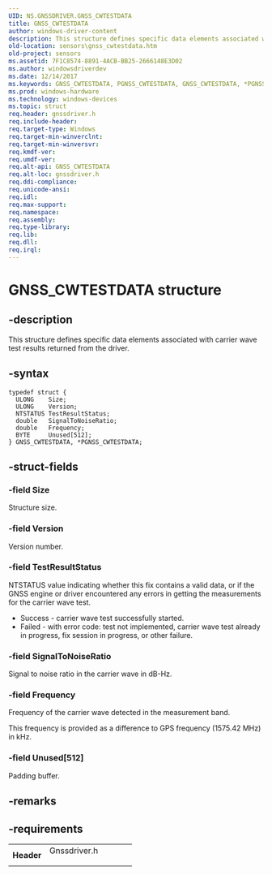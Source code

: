 ```yaml
---
UID: NS.GNSSDRIVER.GNSS_CWTESTDATA
title: GNSS_CWTESTDATA
author: windows-driver-content
description: This structure defines specific data elements associated with carrier wave test results returned from the driver.
old-location: sensors\gnss_cwtestdata.htm
old-project: sensors
ms.assetid: 7F1C8574-8891-4ACB-BB25-2666148E3D02
ms.author: windowsdriverdev
ms.date: 12/14/2017
ms.keywords: GNSS_CWTESTDATA, PGNSS_CWTESTDATA, GNSS_CWTESTDATA, *PGNSS_CWTESTDATA
ms.prod: windows-hardware
ms.technology: windows-devices
ms.topic: struct
req.header: gnssdriver.h
req.include-header: 
req.target-type: Windows
req.target-min-winverclnt: 
req.target-min-winversvr: 
req.kmdf-ver: 
req.umdf-ver: 
req.alt-api: GNSS_CWTESTDATA
req.alt-loc: gnssdriver.h
req.ddi-compliance: 
req.unicode-ansi: 
req.idl: 
req.max-support: 
req.namespace: 
req.assembly: 
req.type-library: 
req.lib: 
req.dll: 
req.irql: 
---
```


# GNSS_CWTESTDATA structure



## -description
This structure defines specific data elements associated with  carrier wave test results returned from the driver.



## -syntax

````
typedef struct {
  ULONG    Size;
  ULONG    Version;
  NTSTATUS TestResultStatus;
  double   SignalToNoiseRatio;
  double   Frequency;
  BYTE     Unused[512];
} GNSS_CWTESTDATA, *PGNSS_CWTESTDATA;
````


## -struct-fields

### -field Size

Structure size.


### -field Version

Version number.


### -field TestResultStatus

NTSTATUS value indicating whether this fix contains a valid data, or if the GNSS engine or driver encountered any errors in getting the measurements for the carrier wave test.

<ul>
<li>
Success - carrier wave test successfully started.

</li>
<li>
Failed - with error code: test not implemented, carrier wave test already in progress, fix session in progress, or other failure.

</li>
</ul>

### -field SignalToNoiseRatio

Signal to noise ratio in the carrier wave in dB-Hz.


### -field Frequency

Frequency of the carrier wave detected in the measurement band.

This frequency is provided as a difference to GPS frequency (1575.42 MHz) in kHz.


### -field Unused[512]

Padding buffer.


## -remarks


## -requirements
<table>
<tr>
<th width="30%">
Header

</th>
<td width="70%">
<dl>
<dt>Gnssdriver.h</dt>
</dl>
</td>
</tr>
</table>